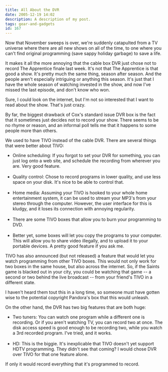 ```yaml
---
title: All About the DVR
date: 2005-12-19 14:02
description: A description of my post.
tags: gear-and-gadgets
id: 167
---
```

Now that November sweeps is over, we're suddenly catapulted from a TV universe where there are all new shows on all of the time, to one where you can't find original programming (save sappy holiday garbage) to save a life.

It makes it all the more annoying that the cable box DVR just chose not to record The Apprentice finale last week.  It's not that The Apprentice is that good a show.  It's pretty much the same thing, season after season.  And the people aren't especially intriguing or anything this season.  It's just that I have the whole season of watching invested in the show, and now I've missed the last episode, and don't know who won.  



Sure, I could look on the internet, but I'm not so interested that I want to read about the show.  That's just crazy.

By far, the biggest drawback of Cox's standard issue DVR box is the fact that it sometimes just decides not to record your show.  There seems to be no rhyme or reason, and an informal poll tells me that it happens to some people more than others.


We used to have TIVO instead of the cable DVR.  There are several things that were better about TIVO:

<ul><li>Online scheduling:  If you forgot to set your DVR for something, you can just log onto a web site, and schedule the recording from wherever you are.  Very good feature.<br /><br /></li><li>Quality control:  Chose to record programs in lower quality, and use less space on your disk.  It's nice to be able to control that.<br /><br /></li><li>Home media:  Assuming your TIVO is hooked to your whole home entertainment system, it can be used to stream your MP3's from your stereo through the computer.  However, the user interface for this is kludgy, and it loses its connection with annoying regularity.<br /><br /></li><li>There are some TIVO boxes that allow you to burn your programming to DVD.<br /><br /></li><li>Better yet, some boxes will let you copy the programs to your computer.  This will allow you to share video illegally, and to upload it to your portable devices.  A pretty good feature if you ask me.</li></ul>

<p>TIVO has also announced (but not released) a feature that would let you watch programming from other TIVO boxes.  This would not only work for two boxes in the same house, but also across the internet.  So, if the Saints game is blacked out in your city, you could be watching that game -- a second or two behind the live broadcast -- from your friend's TIVO in a different state.  

I haven't heard them tout this in a long time, so someone must have gotten wise to the potential copyright Pandora's box that this would unleash.

On the other hand, the DVR has two big features that are both huge:

<ul><li>Two tuners:  You can watch one program while a different one is recording.  Or if you aren't watching TV, you can record two at once.  The disk access speed is good enough to be recording two, while you watch a 3rd recorded program.  I've tried, and it works.<br /><br /></li><li>HD:  This is the biggie.  It's inexplicable that TIVO doesn't yet support HDTV programming.  They didn't see that coming?  I would chose DVR over TIVO for that one feature alone.</li></ul></p><p>

If only it would record everything that it's programmed to record.

</p>